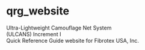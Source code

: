 # qrg_website
Ultra-Lightweight Camouflage Net System   
(ULCANS) Increment I   
Quick Reference Guide website for Fibrotex USA, Inc.
